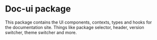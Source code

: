 # Doc-ui package

This package contains the UI components, contexts, types and hooks for the documentation site.
Things like package selector, header, version switcher, theme switcher and more.
